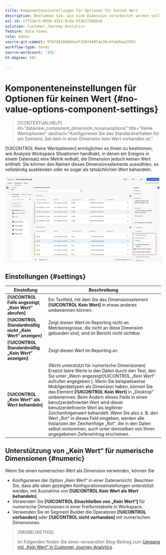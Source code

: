 ```yaml
---
title: Komponenteneinstellungen für Optionen für keinen Wert
description: Bestimmen Sie, wie eine Dimension verarbeitet werden soll, wenn sie leer ist.
exl-id: c7f226c5-0058-4151-9c9a-652b37266beb
solution: Customer Journey Analytics
feature: Data Views
role: Admin
source-git-commit: 976f481b6886a4f260f44854a30c47ab0dad7955
workflow-type: tm+mt
source-wordcount: '331'
ht-degree: 58%

---
```


# Komponenteneinstellungen für Optionen für keinen Wert {#no-value-options-component-settings}

<!-- markdownlint-disable MD034 -->

>[!CONTEXTUALHELP]
>id="dataview_component_dimension_novalueoptions"
>title="Keine Wertoptionen"
>abstract="Konfigurieren Sie das Standardverhalten für ein Szenario, bei dem in einer Dimension kein Wert vorhanden ist."

<!-- markdownlint-enable MD034 -->


[!UICONTROL Keine Wertoptionen] ermöglichen es Ihnen zu bestimmen, wie Analysis Workspace Situationen handhabt, in denen ein Ereignis in einem Datensatz eine Metrik enthält, die Dimension jedoch keinen Wert enthielt. Sie können den Namen dieses Dimensionselements auswählen, es vollständig ausblenden oder es sogar als tatsächlichen Wert behandeln.

![Keine Wertoptionen](../assets/no-value-options.png)

## Einstellungen {#settings}

| Einstellung | Beschreibung |
| --- | --- |
| **[!UICONTROL Falls angezeigt, „Kein Wert“ abrufen]** | Ein Textfeld, mit dem Sie das Dimensionselement **[!UICONTROL Kein Wert]** in etwas anderes umbenennen können. |
| **[!UICONTROL Standardmäßig nicht „Kein Wert“ anzeigen]** | Zeigt diesen Wert im Reporting nicht an. Metrikereignisse, die nicht an diese Dimension gebunden sind, sind im Bericht nicht sichtbar. |
| **[!UICONTROL Standardmäßig „Kein Wert“ anzeigen]** | Zeigt diesen Wert im Reporting an. |
| **[!UICONTROL „Kein Wert“ als Wert behandeln]** | (Nicht unterstützt für numerische Dimensionen) Ersetzt leere Werte in den Daten durch den Text, den Sie unter „Wenn angezeigt[!UICONTROL &#x200B; „Kein Wert“ aufrufen angegeben &#x200B;]. Wenn Sie beispielsweise Mobilgerätetypen als Dimension haben, können Sie das Element **[!UICONTROL Kein Wert]** in „Desktop“ umbenennen. Beim Ändern dieses Felds in einen benutzerdefinierten Wert wird dieser benutzerdefinierte Wert als legitimer Zeichenfolgenwert behandelt. Wenn Sie also z. B. den Wert „Rot“ in dieses Feld eingeben, werden alle Instanzen der Zeichenfolge „Rot“, die in den Daten selbst vorkommen, auch unter demselben von Ihnen angegebenen Zeileneintrag erscheinen. |

## Unterstützung von „Kein Wert“ für numerische Dimensionen {#numeric}

Wenn Sie einen numerischen Wert als Dimension verwenden, können Sie

* Konfigurieren der Option „Kein Wert“ in einer Datenansicht. Beachten Sie, dass alle oben gezeigten Konfigurationseinstellungen unterstützt werden, mit Ausnahme von **[!UICONTROL Kein Wert als Wert behandeln]**.
* Verwenden Sie **[!UICONTROL Einschließen von „Kein Wert“]** für numerische Dimensionen in einer Freiformtabelle in Workspace.
* Verwenden Sie im Segment Builder die Operatoren **[!UICONTROL vorhanden]** oder **[!UICONTROL nicht vorhanden]** mit numerischen Dimensionen.


>[!MORELIKETHIS]
>
>Im Folgenden finden Sie einen verwandten Blog-Beitrag zum [Umgang mit „Kein Wert“ in Customer Journey Analytics](https://experienceleaguecommunities.adobe.com/t5/adobe-analytics-blogs/handling-quot-no-value-quot-in-customer-journey-analytics/ba-p/597339).

